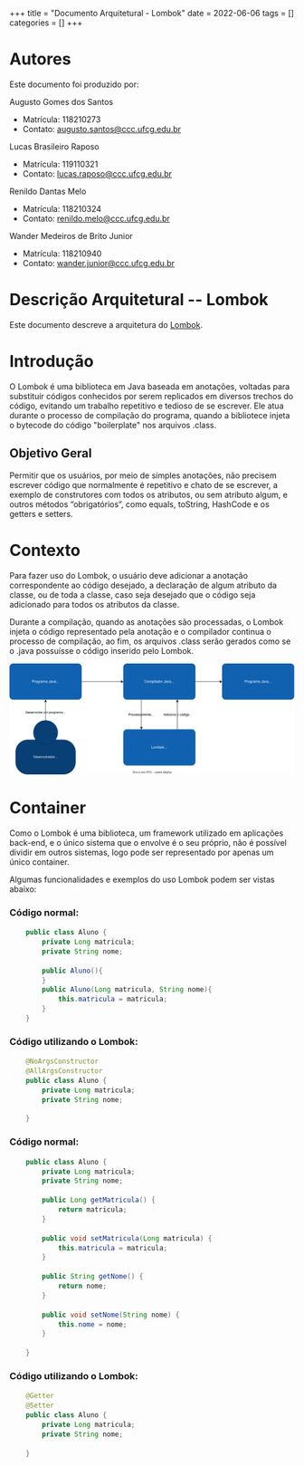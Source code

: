 +++
title = "Documento Arquitetural - Lombok"
date = 2022-06-06
tags = []
categories = []
+++

# Autores

Este documento foi produzido por:

Augusto Gomes dos Santos

- Matrícula: 118210273
- Contato: augusto.santos@ccc.ufcg.edu.br

Lucas Brasileiro Raposo

- Matrícula: 119110321
- Contato: lucas.raposo@ccc.ufcg.edu.br

Renildo Dantas Melo

- Matrícula: 118210324
- Contato: renildo.melo@ccc.ufcg.edu.br

Wander Medeiros de Brito Junior

- Matrícula: 118210940
- Contato: wander.junior@ccc.ufcg.edu.br


# Descrição Arquitetural -- Lombok

Este documento descreve a arquitetura do [Lombok](https://github.com/projectlombok/lombok).

# Introdução

O Lombok é uma biblioteca em Java baseada em anotações, voltadas para substituir códigos conhecidos por serem replicados em diversos trechos do código, evitando um trabalho repetitivo e tedioso de se escrever.
Ele atua durante o processo de compilação do programa, quando a bibliotece injeta o bytecode do código "boilerplate" nos arquivos .class.

## Objetivo Geral

Permitir que os usuários, por meio de simples anotações, não precisem escrever código que normalmente é repetitivo e chato de se escrever, a exemplo de construtores com todos os atributos, ou sem atributo algum, e outros métodos “obrigatórios”, como equals, toString, HashCode e os getters e setters.

# Contexto

Para fazer uso do Lombok, o usuário deve adicionar a anotação correspondente ao código desejado, a declaração de algum atributo da classe, ou de toda a classe, caso seja desejado que o código seja adicionado para todos os atributos da classe.

Durante a compilação, quando as anotações são processadas, o Lombok injeta o código representado pela anotação e o compilador continua o processo de compilação, ao fim, os arquivos .class serão gerados como se o .java possuísse o código inserido pelo Lombok. 

![Diagrama de Contexto](lombok/diagrama-de-contexto.svg)


# Container

Como o Lombok é uma biblioteca, um framework utilizado em aplicações back-end, e o único sistema que o envolve é o seu próprio, não é possível dividir em outros sistemas, logo pode ser representado por apenas um único container.

Algumas funcionalidades e exemplos do uso Lombok podem ser vistas abaixo:


### Código normal:
```java
    public class Aluno {
        private Long matricula;
        private String nome;

        public Aluno(){
        }
        public Aluno(Long matricula, String nome){
            this.matricula = matricula;
        }
    }
```

### Código utilizando o Lombok:
```java
    @NoArgsConstructor
    @AllArgsConstructor
    public class Aluno {
        private Long matricula;
        private String nome;

    }
```

### Código normal:
```java
    public class Aluno {
        private Long matricula;
        private String nome;
                      
        public Long getMatricula() {
            return matricula;
        }

        public void setMatricula(Long matricula) {
            this.matricula = matricula;
        }

        public String getNome() {
            return nome;
        }

        public void setNome(String nome) {
            this.nome = nome;
        }
            
    }
```

### Código utilizando o Lombok:
```java
    @Getter
    @Setter
    public class Aluno {
        private Long matricula;
        private String nome;

    }
```